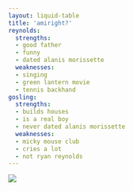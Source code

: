 ```yaml
---
layout: liquid-table
title: 'amiright?'
reynolds:
  strengths:
  - good father
  - funny
  - dated alanis morissette
  weaknesses: 
  - singing
  - green lantern movie
  - tennis backhand 
gosling:
  strengths: 
  - builds houses
  - is a real boy
  - never dated alanis morissette
  weaknesses: 
  - micky mouse club
  - cries a lot
  - not ryan reynolds
---
```


![]({{site.url}}/assets/img/ryan-v-ryan.jpg)

